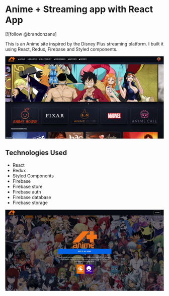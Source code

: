 # Anime + Streaming app with React App

[![follow @brandonzane]

This is an Anime site inspired by the Disney Plus streaming platform. I built it using React, Redux, Firebase and Styled components.

<p align="center">
  <img src="./public/images/screenshot-1.jpg" />
</p>

## Technologies Used
- React
- Redux
- Styled Components
- Firebase
- Firebase store
- Firebase auth
- Firebase database
- Firebase storage

<p align="center">
  <img src="./public/images/screenshot-2.jpg" />
</p>
